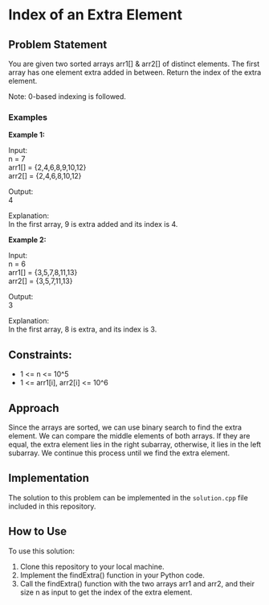 # Index of an Extra Element

## Problem Statement

You are given two sorted arrays arr1[] & arr2[] of distinct elements. The first array has one element extra added in between. Return the index of the extra element.

Note: 0-based indexing is followed.

### Examples

**Example 1:**

Input:  
n = 7  
arr1[] = {2,4,6,8,9,10,12}  
arr2[] = {2,4,6,8,10,12}  

Output:  
4  

Explanation:  
In the first array, 9 is extra added and its index is 4.

**Example 2:**

Input:  
n = 6  
arr1[] = {3,5,7,8,11,13}  
arr2[] = {3,5,7,11,13}  

Output:  
3  

Explanation:  
In the first array, 8 is extra, and its index is 3.

## Constraints:

- 1 <= n <= 10^5
- 1 <= arr1[i], arr2[i] <= 10^6

## Approach

Since the arrays are sorted, we can use binary search to find the extra element. We can compare the middle elements of both arrays. If they are equal, the extra element lies in the right subarray, otherwise, it lies in the left subarray. We continue this process until we find the extra element.

## Implementation

The solution to this problem can be implemented in the `solution.cpp` file included in this repository.

## How to Use

To use this solution:

1. Clone this repository to your local machine.
2. Implement the findExtra() function in your Python code.
3. Call the findExtra() function with the two arrays arr1 and arr2, and their size n as input to get the index of the extra element.
